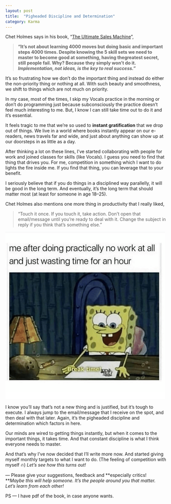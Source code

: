 ```yaml
---
layout: post
title:  "Pigheaded Discipline and Determination"
category: Karma
---
```


Chet Holmes says in his book, “[The Ultimate Sales Machine](https://www.amazon.in/Ultimate-Sales-Machine-Turbocharge-Relentless/dp/1591842158)”,
>  **“It’s not about learning 4000 moves but doing basic and important steps 4000 times.
Despite knowing the 5 skill sets we need to master to become good at something, having thegreatest secret, still people fail. Why? Because they simply won’t do it.
*Implementation, not ideas, is the key to real success.”***

It’s so frustrating how we don’t do the important thing and instead do either the non-priority thing or nothing at all. With such beauty and smoothness, we shift to things which are not much on priority.

In my case, most of the times, I skip my Vocals practice in the morning or don’t do programming just because subconsciously the practice doesn’t feel much interesting to me. But, I know I can still take time out to do it and it’s essential.

It feels tragic to me that we’re so used to **instant gratification** that we drop out of things. We live in a world where books instantly appear on our e-readers, news travels far and wide, and just about anything can show up at our doorsteps in as little as a day.

After thinking a lot on these lines, I’ve started collaborating with people for work and joined classes for skills (like Vocals). I guess you need to find that thing that drives you. For me, competition in something which I want to do lights the fire inside me. If you find that thing, you can leverage that to your benefit.

I seriously believe that if you do things in a disciplined way parallelly, it will be good in the long term. And eventually, it’s the long term that should matter most (at least for someone in age 18–25).

Chet Holmes also mentions one more thing in productivity that I really liked,
>  “Touch it once. If you touch it, take action. Don’t open that email/message until you’re ready to deal with it. Change the subject in reply if you think that’s something else.”

![](/images/posts/04-pigheaded-discipline/img1.png)

I know you’ll say that’s not a new thing and is justified, but it’s tough to execute. I always jump to the email/message that I receive on the spot, and then deal with that later. Again, it’s the pigheaded discipline and determination which factors in here.

Our minds are wired to getting things instantly, but when it comes to the important things, it takes time. And that constant discipline is what I think everyone needs to master.

And that’s why I’ve now decided that I’ll write more now. And started giving myself monthly targets to what I want to do. (The feeling of competition with myself 🔥) *Let’s see how this turns out!*

— Please give your suggestions, feedback and **especially critics! ***Maybe this will help someone. 
It’s the people around you that matter. Let’s learn from each other!*

PS — I have pdf of the book, in case anyone wants.